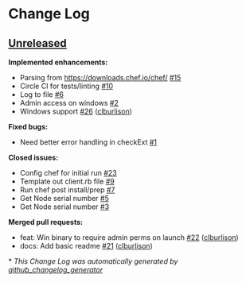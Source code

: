 # Change Log

## [Unreleased](https://github.com/clburlison/bakeit/tree/HEAD)

**Implemented enhancements:**

- Parsing from https://downloads.chef.io/chef/ [\#15](https://github.com/clburlison/bakeit/issues/15)
- Circle CI for tests/linting [\#10](https://github.com/clburlison/bakeit/issues/10)
- Log to file [\#6](https://github.com/clburlison/bakeit/issues/6)
- Admin access on windows [\#2](https://github.com/clburlison/bakeit/issues/2)
- Windows support [\#26](https://github.com/clburlison/bakeit/pull/26) ([clburlison](https://github.com/clburlison))

**Fixed bugs:**

- Need better error handling in checkExt [\#1](https://github.com/clburlison/bakeit/issues/1)

**Closed issues:**

- Config chef for initial run [\#23](https://github.com/clburlison/bakeit/issues/23)
- Template out client.rb file [\#9](https://github.com/clburlison/bakeit/issues/9)
- Run chef post install/prep [\#7](https://github.com/clburlison/bakeit/issues/7)
- Get Node serial number [\#5](https://github.com/clburlison/bakeit/issues/5)
- Get Node serial number [\#3](https://github.com/clburlison/bakeit/issues/3)

**Merged pull requests:**

- feat: Win binary to require admin perms on launch [\#22](https://github.com/clburlison/bakeit/pull/22) ([clburlison](https://github.com/clburlison))
- docs: Add basic readme [\#21](https://github.com/clburlison/bakeit/pull/21) ([clburlison](https://github.com/clburlison))



\* *This Change Log was automatically generated by [github_changelog_generator](https://github.com/skywinder/Github-Changelog-Generator)*